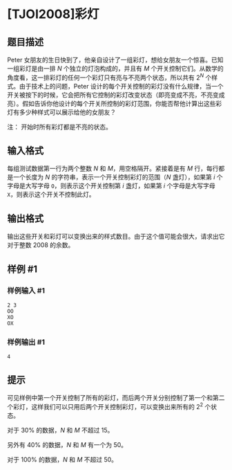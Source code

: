 # [TJOI2008]彩灯

## 题目描述

Peter 女朋友的生日快到了，他亲自设计了一组彩灯，想给女朋友一个惊喜。已知一组彩灯是由一排 $N$ 个独立的灯泡构成的，并且有 $M$ 个开关控制它们。从数学的角度看，这一排彩灯的任何一个彩灯只有亮与不亮两个状态，所以共有 $2^N$ 个样式。由于技术上的问题，Peter 设计的每个开关控制的彩灯没有什么规律，当一个开关被按下的时候，它会把所有它控制的彩灯改变状态（即亮变成不亮，不亮变成亮）。假如告诉你他设计的每个开关所控制的彩灯范围，你能否帮他计算出这些彩灯有多少种样式可以展示给他的女朋友？

注： 开始时所有彩灯都是不亮的状态。

## 输入格式

每组测试数据第一行为两个整数 $N$ 和 $M$，用空格隔开。紧接着是有 $M$ 行，每行都是一个长度为 $N$ 的字符串，表示一个开关控制彩灯的范围（$N$ 盏灯），如果第 $i$ 个字母是大写字母 `O`，则表示这个开关控制第 $i$ 盏灯，如果第 $i$ 个字母是大写字母 `X`，则表示这个开关不控制此灯。

## 输出格式

输出这些开关和彩灯可以变换出来的样式数目。由于这个值可能会很大，请求出它对于整数 $2008$ 的余数。

## 样例 #1

### 样例输入 #1
```
2 3
OO
XO
OX
```

### 样例输出 #1

```
4
```

## 提示

可见样例中第一个开关控制了所有的彩灯，而后两个开关分别控制了第一个和第二个彩灯，这样我们可以只用后两个开关控制彩灯，可以变换出来所有的 $2^2$ 个状态。

对于 $30\%$ 的数据，$N$ 和 $M$ 不超过 $15$。

另外有 $40\%$ 的数据，$N$ 和 $M$ 有一个为 $50$。

对于 $100\%$ 的数据，$N$ 和 $M$ 不超过 $50$。
